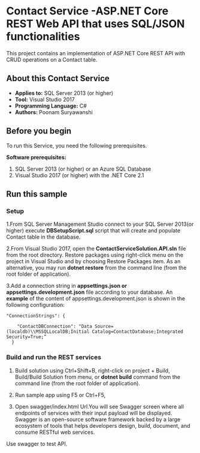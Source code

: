 # Contact Service -ASP.NET Core REST Web API that uses SQL/JSON functionalities

This project contains an implementation of ASP.NET Core REST API with CRUD operations on a Contact table.

## About this Contact Service

- **Applies to:** SQL Server 2013 (or higher)
- **Tool:** Visual Studio 2017
- **Programming Language:** C#
- **Authors:** Poonam Suryawanshi

<a name=before-you-begin></a>

## Before you begin

To run this Service, you need the following prerequisites.

**Software prerequisites:**

1. SQL Server 2013 (or higher) or an Azure SQL Database
2. Visual Studio 2017 (or higher) with the .NET Core 2.1

<a name=run-this-sample></a>

## Run this sample

### Setup

1.From SQL Server Management Studio connect to your SQL Server 2013(or higher) execute 
**DBSetupScript.sql** script that will create and populate Contact table in the database.


2.From Visual Studio 2017, open the **ContactServiceSolution.API.sln** file from the root directory. 
Restore packages using right-click menu on the project in Visual Studio and by choosing Restore Packages item. 
As an alternative, you may run **dotnet restore** from the command line (from the root folder of application).

3.Add a connection string in **appsettings.json or appsettings.development.json** file according to your database. An **example** of the content of appsettings.development.json is shown in the following configuration:

```
"ConnectionStrings": {

    "ContactDBConnection": "Data Source=(localdb)\\MSSQLLocalDB;Initial Catalog=ContactDatabase;Integrated Security=True;”
  }

```


### Build and run the REST services

1. Build solution using Ctrl+Shift+B, right-click on project + Build, Build/Build Solution from menu, or **dotnet build** 
command from the command line (from the root folder of application).

2. Run sample app using F5 or Ctrl+F5,
  1. Open swagger/index.html Url.You will see Swagger screen where all endpoints of services with their input payload will be displayed.
  Swagger is an open-source software framework backed by a large ecosystem of tools that helps developers design, build, document,
  and consume RESTful web services.
 
 Use swagger to test API. 


